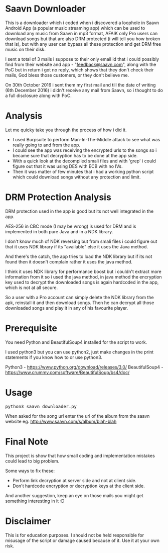 Saavn Downloader
====
This is a downloader which i coded when i discovered a loophole in Saavn Android App (a popular music streaming app) which can be used to download any music from Saavn in mp3 format, AFAIK only Pro users can download songs but that are also DRM protected (i will tell you how broken that is), but with any user can bypass all these protection and get DRM free music on their disk.

I sent a total of 3 mails i suppose to their only email id that i could possibly find from their website and app - "feedback@saavn.com", along with the PoC but in return i got no reply, which shows that they don't check their mails, God bless those customers, or they don't believe me.

On 30th October 2016 i sent them my first mail and till the date of writing (6th December 2016) i didn't receive any mail from Saavn, so i thought to do a full disclosure along with PoC.

Analysis
====
Let me quicky take you through the process of how i did it.

* I used Burpsuite to perform Man-In-The-Middle attack to see what was really going to and from the app.
* I could see the app was receiving the encrypted urls to the songs so i became sure that decryption has to be done at the app side.
* With a quick look at the decompiled smali files and with 'grep' i could figure out that it was using DES with ECB with no IVs.
* Then it was matter of few minutes that i had a working python script which could download songs without any protection and limit.

DRM Protection Analysis
====
DRM protection used in the app is good but its not well integrated in the app.

AES-256 in CBC mode (I may be wrong) is used for DRM and is implemented in both pure Java and in a NDK library.

I don't know much of NDK reversing but from smali files i could figure out that it uses NDK library if its "available" else it uses the Java method.

And there's the catch, the app tries to load the NDK library but if its not found then it doesn't complain rather it uses the java method.

I think it uses NDK library for performance boost but i couldn't extract more information from it so i used the java method, in java method the encryption key used to decrypt the downloaded songs is again hardcoded in the app, which is not at all secure.

So a user with a Pro account can simply delete the NDK library from the apk, reinstall it and then download songs. Then he can decrypt all those downloaded songs and play it in any of his favourite player.

Prerequisite
====
You need Python and BeautifulSoup4 installed for the script to work.

I used python3 but you can use python2, just make changes in the print statements if you know how to or use python3.

Python3			- https://www.python.org/download/releases/3.0/
BeautifulSoup4	- https://www.crummy.com/software/BeautifulSoup/bs4/doc/

Usage
====
<pre>python3 saavn_downloader.py</pre>

When asked for the song url enter the url of the album from the saavn website eg. http://www.saavn.com/s/album/blah-blah


Final Note
====
This project is show that how small coding and implementation mistakes could lead to big problem.

Some ways to fix these:

* Perform link decryption at server side and not at client side.
* Don't hardcode encryption or decryption keys at the client side.

And another suggestion, keep an eye on those mails you might get something interesting in it :D

Disclaimer
====
This is for education purposes. I should not be held responsible for misusage of the script or damage caused because of it. Use it at your own risk.
